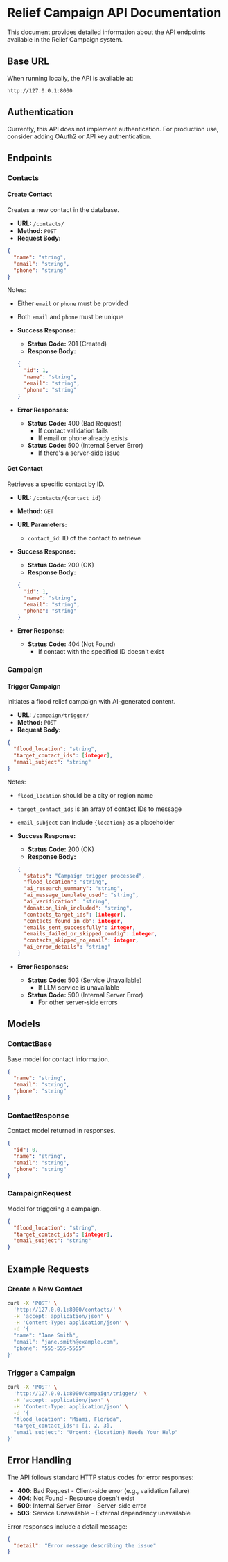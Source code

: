 # Relief Campaign API Documentation

This document provides detailed information about the API endpoints available in the Relief Campaign system.

## Base URL

When running locally, the API is available at:
```
http://127.0.0.1:8000
```

## Authentication

Currently, this API does not implement authentication. For production use, consider adding OAuth2 or API key authentication.

## Endpoints

### Contacts

#### Create Contact

Creates a new contact in the database.

- **URL:** `/contacts/`
- **Method:** `POST`
- **Request Body:**

```json
{
  "name": "string",
  "email": "string",
  "phone": "string"
}
```

Notes:
- Either `email` or `phone` must be provided
- Both `email` and `phone` must be unique

- **Success Response:**
  - **Status Code:** 201 (Created)
  - **Response Body:**
  ```json
  {
    "id": 1,
    "name": "string",
    "email": "string",
    "phone": "string"
  }
  ```

- **Error Responses:**
  - **Status Code:** 400 (Bad Request)
    - If contact validation fails
    - If email or phone already exists
  - **Status Code:** 500 (Internal Server Error)
    - If there's a server-side issue

#### Get Contact

Retrieves a specific contact by ID.

- **URL:** `/contacts/{contact_id}`
- **Method:** `GET`
- **URL Parameters:**
  - `contact_id`: ID of the contact to retrieve

- **Success Response:**
  - **Status Code:** 200 (OK)
  - **Response Body:**
  ```json
  {
    "id": 1,
    "name": "string",
    "email": "string",
    "phone": "string"
  }
  ```

- **Error Response:**
  - **Status Code:** 404 (Not Found)
    - If contact with the specified ID doesn't exist

### Campaign

#### Trigger Campaign

Initiates a flood relief campaign with AI-generated content.

- **URL:** `/campaign/trigger/`
- **Method:** `POST`
- **Request Body:**

```json
{
  "flood_location": "string",
  "target_contact_ids": [integer],
  "email_subject": "string"
}
```

Notes:
- `flood_location` should be a city or region name
- `target_contact_ids` is an array of contact IDs to message
- `email_subject` can include `{location}` as a placeholder

- **Success Response:**
  - **Status Code:** 200 (OK)
  - **Response Body:**
  ```json
  {
    "status": "Campaign trigger processed",
    "flood_location": "string",
    "ai_research_summary": "string",
    "ai_message_template_used": "string",
    "ai_verification": "string",
    "donation_link_included": "string",
    "contacts_target_ids": [integer],
    "contacts_found_in_db": integer,
    "emails_sent_successfully": integer,
    "emails_failed_or_skipped_config": integer,
    "contacts_skipped_no_email": integer,
    "ai_error_details": "string"
  }
  ```

- **Error Responses:**
  - **Status Code:** 503 (Service Unavailable)
    - If LLM service is unavailable
  - **Status Code:** 500 (Internal Server Error)
    - For other server-side errors

## Models

### ContactBase

Base model for contact information.

```json
{
  "name": "string",
  "email": "string",
  "phone": "string"
}
```

### ContactResponse

Contact model returned in responses.

```json
{
  "id": 0,
  "name": "string",
  "email": "string",
  "phone": "string"
}
```

### CampaignRequest

Model for triggering a campaign.

```json
{
  "flood_location": "string",
  "target_contact_ids": [integer],
  "email_subject": "string"
}
```

## Example Requests

### Create a New Contact

```bash
curl -X 'POST' \
  'http://127.0.0.1:8000/contacts/' \
  -H 'accept: application/json' \
  -H 'Content-Type: application/json' \
  -d '{
  "name": "Jane Smith",
  "email": "jane.smith@example.com",
  "phone": "555-555-5555"
}'
```

### Trigger a Campaign

```bash
curl -X 'POST' \
  'http://127.0.0.1:8000/campaign/trigger/' \
  -H 'accept: application/json' \
  -H 'Content-Type: application/json' \
  -d '{
  "flood_location": "Miami, Florida",
  "target_contact_ids": [1, 2, 3],
  "email_subject": "Urgent: {location} Needs Your Help"
}'
```

## Error Handling

The API follows standard HTTP status codes for error responses:

- **400**: Bad Request - Client-side error (e.g., validation failure)
- **404**: Not Found - Resource doesn't exist
- **500**: Internal Server Error - Server-side error
- **503**: Service Unavailable - External dependency unavailable

Error responses include a detail message:

```json
{
  "detail": "Error message describing the issue"
}
```
